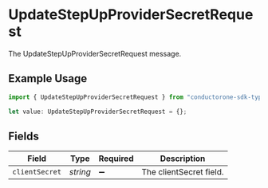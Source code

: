 # UpdateStepUpProviderSecretRequest

The UpdateStepUpProviderSecretRequest message.

## Example Usage

```typescript
import { UpdateStepUpProviderSecretRequest } from "conductorone-sdk-typescript/sdk/models/shared";

let value: UpdateStepUpProviderSecretRequest = {};
```

## Fields

| Field                   | Type                    | Required                | Description             |
| ----------------------- | ----------------------- | ----------------------- | ----------------------- |
| `clientSecret`          | *string*                | :heavy_minus_sign:      | The clientSecret field. |